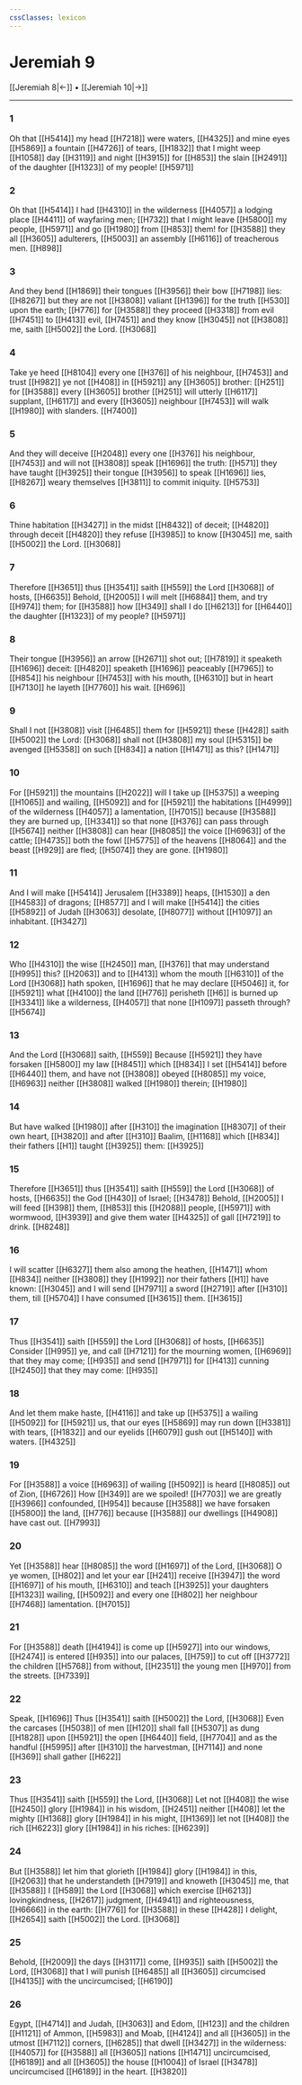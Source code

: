 ```yaml
---
cssClasses: lexicon
---
```

# Jeremiah 9

[[Jeremiah 8|←]] • [[Jeremiah 10|→]]

---

### 1
Oh that [[H5414]] my head [[H7218]] were waters, [[H4325]] and mine eyes [[H5869]] a fountain [[H4726]] of tears, [[H1832]] that I might weep [[H1058]] day [[H3119]] and night [[H3915]] for [[H853]] the slain [[H2491]] of the daughter [[H1323]] of my people! [[H5971]]

### 2
Oh that [[H5414]] I had [[H4310]] in the wilderness [[H4057]] a lodging place [[H4411]] of wayfaring men; [[H732]] that I might leave [[H5800]] my people, [[H5971]] and go [[H1980]] from [[H853]] them! for [[H3588]] they all [[H3605]] adulterers, [[H5003]] an assembly [[H6116]] of treacherous men. [[H898]]

### 3
And they bend [[H1869]] their tongues [[H3956]] their bow [[H7198]] lies: [[H8267]] but they are not [[H3808]] valiant [[H1396]] for the truth [[H530]] upon the earth; [[H776]] for [[H3588]] they proceed [[H3318]] from evil [[H7451]] to [[H413]] evil, [[H7451]] and they know [[H3045]] not [[H3808]] me, saith [[H5002]] the Lord. [[H3068]]

### 4
Take ye heed [[H8104]] every one [[H376]] of his neighbour, [[H7453]] and trust [[H982]] ye not [[H408]] in [[H5921]] any [[H3605]] brother: [[H251]] for [[H3588]] every [[H3605]] brother [[H251]] will utterly [[H6117]] supplant, [[H6117]] and every [[H3605]] neighbour [[H7453]] will walk [[H1980]] with slanders. [[H7400]]

### 5
And they will deceive [[H2048]] every one [[H376]] his neighbour, [[H7453]] and will not [[H3808]] speak [[H1696]] the truth: [[H571]] they have taught [[H3925]] their tongue [[H3956]] to speak [[H1696]] lies, [[H8267]] weary themselves [[H3811]] to commit iniquity. [[H5753]]

### 6
Thine habitation [[H3427]] in the midst [[H8432]] of deceit; [[H4820]] through deceit [[H4820]] they refuse [[H3985]] to know [[H3045]] me, saith [[H5002]] the Lord. [[H3068]]

### 7
Therefore [[H3651]] thus [[H3541]] saith [[H559]] the Lord [[H3068]] of hosts, [[H6635]] Behold, [[H2005]] I will melt [[H6884]] them, and try [[H974]] them; for [[H3588]] how [[H349]] shall I do [[H6213]] for [[H6440]] the daughter [[H1323]] of my people? [[H5971]]

### 8
Their tongue [[H3956]] an arrow [[H2671]] shot out; [[H7819]] it speaketh [[H1696]] deceit: [[H4820]] speaketh [[H1696]] peaceably [[H7965]] to [[H854]] his neighbour [[H7453]] with his mouth, [[H6310]] but in heart [[H7130]] he layeth [[H7760]] his wait. [[H696]]

### 9
Shall I not [[H3808]] visit [[H6485]] them for [[H5921]] these [[H428]] saith [[H5002]] the Lord: [[H3068]] shall not [[H3808]] my soul [[H5315]] be avenged [[H5358]] on such [[H834]] a nation [[H1471]] as this? [[H1471]]

### 10
For [[H5921]] the mountains [[H2022]] will I take up [[H5375]] a weeping [[H1065]] and wailing, [[H5092]] and for [[H5921]] the habitations [[H4999]] of the wilderness [[H4057]] a lamentation, [[H7015]] because [[H3588]] they are burned up, [[H3341]] so that none [[H376]] can pass through [[H5674]] neither [[H3808]] can hear [[H8085]] the voice [[H6963]] of the cattle; [[H4735]] both the fowl [[H5775]] of the heavens [[H8064]] and the beast [[H929]] are fled; [[H5074]] they are gone. [[H1980]]

### 11
And I will make [[H5414]] Jerusalem [[H3389]] heaps, [[H1530]] a den [[H4583]] of dragons; [[H8577]] and I will make [[H5414]] the cities [[H5892]] of Judah [[H3063]] desolate, [[H8077]] without [[H1097]] an inhabitant. [[H3427]]

### 12
Who [[H4310]] the wise [[H2450]] man, [[H376]] that may understand [[H995]] this? [[H2063]] and to [[H413]] whom the mouth [[H6310]] of the Lord [[H3068]] hath spoken, [[H1696]] that he may declare [[H5046]] it, for [[H5921]] what [[H4100]] the land [[H776]] perisheth [[H6]] is burned up [[H3341]] like a wilderness, [[H4057]] that none [[H1097]] passeth through? [[H5674]]

### 13
And the Lord [[H3068]] saith, [[H559]] Because [[H5921]] they have forsaken [[H5800]] my law [[H8451]] which [[H834]] I set [[H5414]] before [[H6440]] them, and have not [[H3808]] obeyed [[H8085]] my voice, [[H6963]] neither [[H3808]] walked [[H1980]] therein; [[H1980]]

### 14
But have walked [[H1980]] after [[H310]] the imagination [[H8307]] of their own heart, [[H3820]] and after [[H310]] Baalim, [[H1168]] which [[H834]] their fathers [[H1]] taught [[H3925]] them: [[H3925]]

### 15
Therefore [[H3651]] thus [[H3541]] saith [[H559]] the Lord [[H3068]] of hosts, [[H6635]] the God [[H430]] of Israel; [[H3478]] Behold, [[H2005]] I will feed [[H398]]  them, [[H853]] this [[H2088]] people, [[H5971]] with wormwood, [[H3939]] and give them water [[H4325]] of gall [[H7219]] to drink. [[H8248]]

### 16
I will scatter [[H6327]] them also among the heathen, [[H1471]] whom [[H834]] neither [[H3808]] they [[H1992]] nor their fathers [[H1]] have known: [[H3045]] and I will send [[H7971]] a sword [[H2719]] after [[H310]] them, till [[H5704]] I have consumed [[H3615]] them. [[H3615]]

### 17
Thus [[H3541]] saith [[H559]] the Lord [[H3068]] of hosts, [[H6635]] Consider [[H995]] ye, and call [[H7121]] for the mourning women, [[H6969]] that they may come; [[H935]] and send [[H7971]] for [[H413]] cunning [[H2450]] that they may come: [[H935]]

### 18
And let them make haste, [[H4116]] and take up [[H5375]] a wailing [[H5092]] for [[H5921]] us, that our eyes [[H5869]] may run down [[H3381]] with tears, [[H1832]] and our eyelids [[H6079]] gush out [[H5140]] with waters. [[H4325]]

### 19
For [[H3588]] a voice [[H6963]] of wailing [[H5092]] is heard [[H8085]] out of Zion, [[H6726]] How [[H349]] are we spoiled! [[H7703]] we are greatly [[H3966]] confounded, [[H954]] because [[H3588]] we have forsaken [[H5800]] the land, [[H776]] because [[H3588]] our dwellings [[H4908]] have cast out. [[H7993]]

### 20
Yet [[H3588]] hear [[H8085]] the word [[H1697]] of the Lord, [[H3068]] O ye women, [[H802]] and let your ear [[H241]] receive [[H3947]] the word [[H1697]] of his mouth, [[H6310]] and teach [[H3925]] your daughters [[H1323]] wailing, [[H5092]] and every one [[H802]] her neighbour [[H7468]] lamentation. [[H7015]]

### 21
For [[H3588]] death [[H4194]] is come up [[H5927]] into our windows, [[H2474]] is entered [[H935]] into our palaces, [[H759]] to cut off [[H3772]] the children [[H5768]] from without, [[H2351]] the young men [[H970]] from the streets. [[H7339]]

### 22
Speak, [[H1696]] Thus [[H3541]] saith [[H5002]] the Lord, [[H3068]] Even the carcases [[H5038]] of men [[H120]] shall fall [[H5307]] as dung [[H1828]] upon [[H5921]] the open [[H6440]] field, [[H7704]] and as the handful [[H5995]] after [[H310]] the harvestman, [[H7114]] and none [[H369]] shall gather [[H622]]

### 23
Thus [[H3541]] saith [[H559]] the Lord, [[H3068]] Let not [[H408]] the wise [[H2450]] glory [[H1984]] in his wisdom, [[H2451]] neither [[H408]] let the mighty [[H1368]] glory [[H1984]] in his might, [[H1369]] let not [[H408]] the rich [[H6223]] glory [[H1984]] in his riches: [[H6239]]

### 24
But [[H3588]] let him that glorieth [[H1984]] glory [[H1984]] in this, [[H2063]] that he understandeth [[H7919]] and knoweth [[H3045]] me, that [[H3588]] I [[H589]] the Lord [[H3068]] which exercise [[H6213]] lovingkindness, [[H2617]] judgment, [[H4941]] and righteousness, [[H6666]] in the earth: [[H776]] for [[H3588]] in these [[H428]] I delight, [[H2654]] saith [[H5002]] the Lord. [[H3068]]

### 25
Behold, [[H2009]] the days [[H3117]] come, [[H935]] saith [[H5002]] the Lord, [[H3068]] that I will punish [[H6485]] all [[H3605]] circumcised [[H4135]] with the uncircumcised; [[H6190]]

### 26
Egypt, [[H4714]] and Judah, [[H3063]] and Edom, [[H123]] and the children [[H1121]] of Ammon, [[H5983]] and Moab, [[H4124]] and all [[H3605]] in the utmost [[H7112]] corners, [[H6285]] that dwell [[H3427]] in the wilderness: [[H4057]] for [[H3588]] all [[H3605]] nations [[H1471]] uncircumcised, [[H6189]] and all [[H3605]] the house [[H1004]] of Israel [[H3478]] uncircumcised [[H6189]] in the heart. [[H3820]]